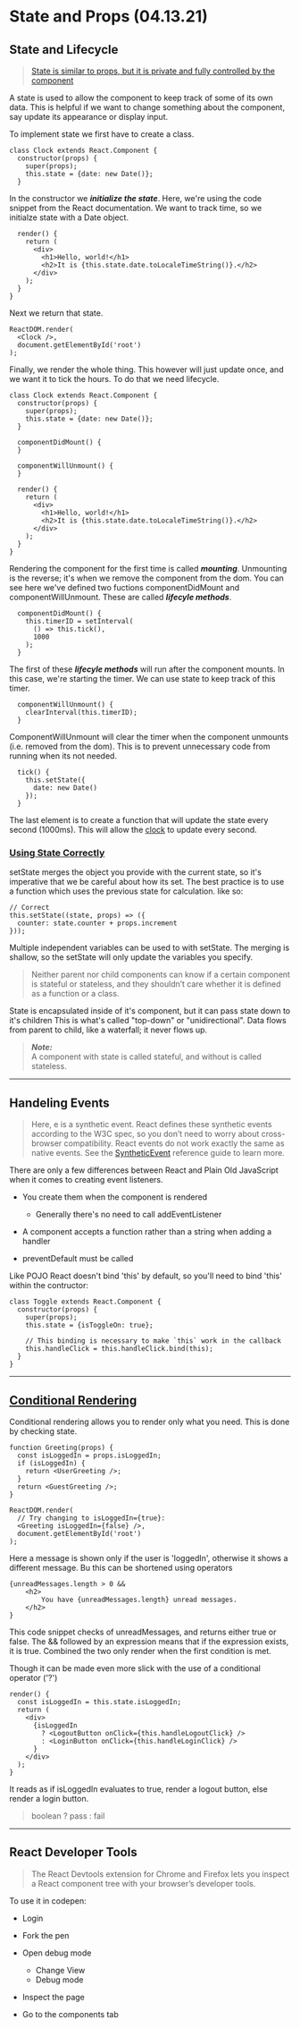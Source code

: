 # State and Props (04.13.21)

## State and Lifecycle

> [State is similar to props, but it is private and fully controlled by the component](https://reactjs.org/docs/state-and-lifecycle.html)

A state is used to allow the component to keep track of some of its own data. This is helpful if we want to change something about the component, say update its appearance or display input.

To implement state we first have to create a class.

````JS
class Clock extends React.Component {
  constructor(props) {
    super(props);
    this.state = {date: new Date()};
  }
````

In the constructor we __*initialize the state*__. Here, we're using the code snippet from the React documentation. We want to track time, so we initialze state with a Date object.

````JS
  render() {
    return (
      <div>
        <h1>Hello, world!</h1>
        <h2>It is {this.state.date.toLocaleTimeString()}.</h2>
      </div>
    );
  }
}
````

Next we return that state.

````JS
ReactDOM.render(
  <Clock />,
  document.getElementById('root')
);
````

Finally, we render the whole thing. This however will just update once, and we want it to tick the hours. To do that we need lifecycle.

````JS
class Clock extends React.Component {
  constructor(props) {
    super(props);
    this.state = {date: new Date()};
  }

  componentDidMount() {
  }

  componentWillUnmount() {
  }

  render() {
    return (
      <div>
        <h1>Hello, world!</h1>
        <h2>It is {this.state.date.toLocaleTimeString()}.</h2>
      </div>
    );
  }
}
````

Rendering the component for the first time is called **_mounting_**. Unmounting is the reverse; it's when we remove the component from the dom. You can see here we've defined two fuctions componentDidMount and componentWillUnmount. These are called **_lifecyle methods_**.

````JS
  componentDidMount() {
    this.timerID = setInterval(
      () => this.tick(),
      1000
    );
  }
````

The first of these **_lifecyle methods_** will run after the component mounts. In this case, we're starting the timer. We can use state to keep track of this timer.

````JS
  componentWillUnmount() {
    clearInterval(this.timerID);
  }
````

ComponentWillUnmount will clear the timer when the component unmounts (i.e. removed from the dom). This is to prevent unnecessary code from running when its not needed.

````JS
  tick() {
    this.setState({
      date: new Date()
    });
  }
````

The last element is to create a function that will update the state every second (1000ms). This will allow the [clock](https://codepen.io/gaearon/pen/amqdNA?editors=0010) to update every second.

### [Using State Correctly](https://reactjs.org/docs/state-and-lifecycle.html#using-state-correctly)

setState merges the object you provide with the current state, so it's imperative that we be careful about how its set. The best practice is to use a function which uses the previous state for calculation. like so:

````JS
// Correct
this.setState((state, props) => ({
  counter: state.counter + props.increment
}));
````

Multiple independent variables can be used to with setState. The merging is shallow, so the setState will only update the variables you specify.

>Neither parent nor child components can know if a certain component is stateful or stateless, and they shouldn’t care whether it is defined as a function or a class.

State is encapsulated inside of it's component, but it can pass state down to it's children This is what's called "top-down" or "unidirectional". Data flows from parent to child, like a waterfall; it never flows up.

>**_Note:_**\
A component with state is called stateful, and without is called stateless.

----

## Handeling Events

> Here, e is a synthetic event. React defines these synthetic events according to the W3C spec, so you don’t need to worry about cross-browser compatibility. React events do not work exactly the same as native events. See the [SyntheticEvent](https://reactjs.org/docs/events.html) reference guide to learn more.

There are only a few differences between React and Plain Old JavaScript when it comes to creating event listeners.

* You create them when the component is rendered
  * Generally there's no need to call addEventListener

* A component accepts a function rather than a string when adding a handler

* preventDefault must be called

Like POJO React doesn't bind 'this' by default, so you'll need to bind 'this' within the contructor:

````JS
class Toggle extends React.Component {
  constructor(props) {
    super(props);
    this.state = {isToggleOn: true};

    // This binding is necessary to make `this` work in the callback
    this.handleClick = this.handleClick.bind(this);
  }
}
````

----

## [Conditional Rendering](https://reactjs.org/docs/conditional-rendering.html)

Conditional rendering allows you to render only what you need. This is done by checking state.

````JS
function Greeting(props) {
  const isLoggedIn = props.isLoggedIn;
  if (isLoggedIn) {
    return <UserGreeting />;
  }
  return <GuestGreeting />;
}

ReactDOM.render(
  // Try changing to isLoggedIn={true}:
  <Greeting isLoggedIn={false} />,
  document.getElementById('root')
);
````

Here a message is shown only if the user is 'loggedIn', otherwise it shows a different message. Bu this can be shortened using operators

````JS
{unreadMessages.length > 0 &&
    <h2>
        You have {unreadMessages.length} unread messages.
    </h2>
}
````

This code snippet checks of unreadMessages, and returns either true or false. The && followed by an expression means that if the expression exists, it is true. Combined the two only render when the first condition is met.

Though it can be made even more slick with the use of a conditional operator ('?')

````JS
render() {
  const isLoggedIn = this.state.isLoggedIn;
  return (
    <div>
      {isLoggedIn
        ? <LogoutButton onClick={this.handleLogoutClick} />
        : <LoginButton onClick={this.handleLoginClick} />
      }
    </div>
  );
}
````

It reads as if isLoggedIn evaluates to true, render a logout button, else render a login button.

> boolean ? pass : fail

----

## React Developer Tools

>The React Devtools extension for Chrome and Firefox lets you inspect a React component tree with your browser’s developer tools.

To use it in codepen:

* Login

* Fork the pen

* Open debug mode
  * Change View
  * Debug mode

* Inspect the page

* Go to the components tab
<!--  -->